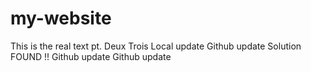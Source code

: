 # my-website

This is the real text pt. Deux
Trois
Local update
Github update
Solution FOUND !!
Github update
Github update  


